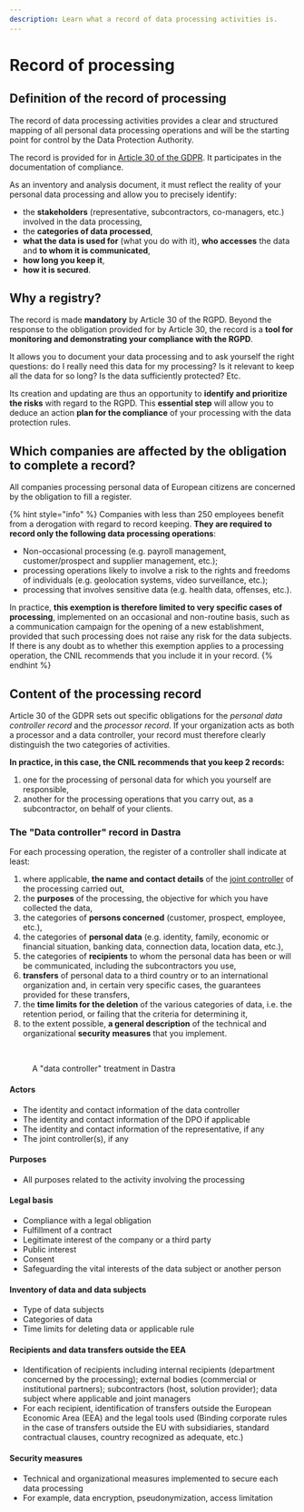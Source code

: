 ```yaml
---
description: Learn what a record of data processing activities is.
---
```


# Record of processing

## Definition of the record of processing

The record of data processing activities provides a clear and structured mapping of all personal data processing operations and will be the starting point for control by the Data Protection Authority.

The record is provided for in [Article 30 of the GDPR](https://eur-lex.europa.eu/eli/reg/2016/679/oj#d1e3265-1-1). It participates in the documentation of compliance.&#x20;

As an inventory and analysis document, it must reflect the reality of your personal data processing and allow you to precisely identify:&#x20;

* the **stakeholders** (representative, subcontractors, co-managers, etc.) involved in the data processing,
* the **categories of data processed**,
* **what the data is used for** (what you do with it), **who accesses** the data and **to whom it is communicated**,
* **how long you keep it**,
* **how it is secured**.

## Why a registry?

The record is made **mandatory** by Article 30 of the RGPD. Beyond the response to the obligation provided for by Article 30, the record is a **tool for monitoring and demonstrating your compliance with the RGPD**.&#x20;

It allows you to document your data processing and to ask yourself the right questions: do I really need this data for my processing? Is it relevant to keep all the data for so long? Is the data sufficiently protected? Etc.&#x20;

Its creation and updating are thus an opportunity to **identify and prioritize the risks** with regard to the RGPD. This **essential step** will allow you to deduce an action **plan for the compliance** of your processing with the data protection rules.

## Which companies are affected by the obligation to complete a record?

All companies processing personal data of European citizens are concerned by the obligation to fill a register.

{% hint style="info" %}
Companies with less than 250 employees benefit from a derogation with regard to record keeping. **They are required to record only the following data processing operations**:&#x20;

* Non-occasional processing (e.g. payroll management, customer/prospect and supplier management, etc.);&#x20;
* processing operations likely to involve a risk to the rights and freedoms of individuals (e.g. geolocation systems, video surveillance, etc.);&#x20;
* processing that involves sensitive data (e.g. health data, offenses, etc.).&#x20;

In practice, **this exemption is therefore limited to very specific cases of processing**, implemented on an occasional and non-routine basis, such as a communication campaign for the opening of a new establishment, provided that such processing does not raise any risk for the data subjects. If there is any doubt as to whether this exemption applies to a processing operation, the CNIL recommends that you include it in your record.
{% endhint %}

## Content of the processing record

Article 30 of the GDPR sets out specific obligations for the _personal data controller record_ and the _processor record_. If your organization acts as both a processor and a data controller, your record must therefore clearly distinguish the two categories of activities.&#x20;

**In practice, in this case, the CNIL recommends that you keep 2 records:**&#x20;

1. one for the processing of personal data for which you yourself are responsible,&#x20;
2. another for the processing operations that you carry out, as a subcontractor, on behalf of your clients.

### The "Data controller" record in Dastra

For each processing operation, the register of a controller shall indicate at least:&#x20;

1. where applicable, **the name and contact details** of the [joint controller](https://eur-lex.europa.eu/eli/reg/2016/679/oj#d1e3083-1-1) of the processing carried out,
2. the **purposes** of the processing, the objective for which you have collected the data,&#x20;
3. the categories of **persons concerned** (customer, prospect, employee, etc.),
4. the categories of **personal data** (e.g. identity, family, economic or financial situation, banking data, connection data, location data, etc.),
5. the categories of **recipients** to whom the personal data has been or will be communicated, including the subcontractors you use,
6. **transfers** of personal data to a third country or to an international organization and, in certain very specific cases, the guarantees provided for these transfers,
7. the **time limits for the deletion** of the various categories of data, i.e. the retention period, or failing that the criteria for determining it,
8. to the extent possible, **a general description** of the technical and organizational **security** **measures** that you implement.

<figure><img src="../../.gitbook/assets/Capture d’écran 2023-05-03 à 14.30.23.png" alt="" width="182"><figcaption><p>A "data controller" treatment in Dastra</p></figcaption></figure>

#### Actors

* The identity and contact information of the data controller&#x20;
* The identity and contact information of the DPO if applicable&#x20;
* The identity and contact information of the representative, if any&#x20;
* The joint controller(s), if any

#### Purposes

* All purposes related to the activity involving the processing

#### Legal basis

* Compliance with a legal obligation&#x20;
* Fulfillment of a contract&#x20;
* Legitimate interest of the company or a third party&#x20;
* Public interest&#x20;
* Consent&#x20;
* Safeguarding the vital interests of the data subject or another person

#### Inventory of data and data subjects

* Type of data subjects&#x20;
* Categories of data&#x20;
* Time limits for deleting data or applicable rule

#### Recipients and data transfers outside the EEA

* Identification of recipients including internal recipients (department concerned by the processing); external bodies (commercial or institutional partners); subcontractors (host, solution provider); data subject where applicable and joint managers&#x20;
* For each recipient, identification of transfers outside the European Economic Area (EEA) and the legal tools used (Binding corporate rules in the case of transfers outside the EU with subsidiaries, standard contractual clauses, country recognized as adequate, etc.)

#### Security measures

* Technical and organizational measures implemented to secure each data processing&#x20;
* For example, data encryption, pseudonymization, access limitation

